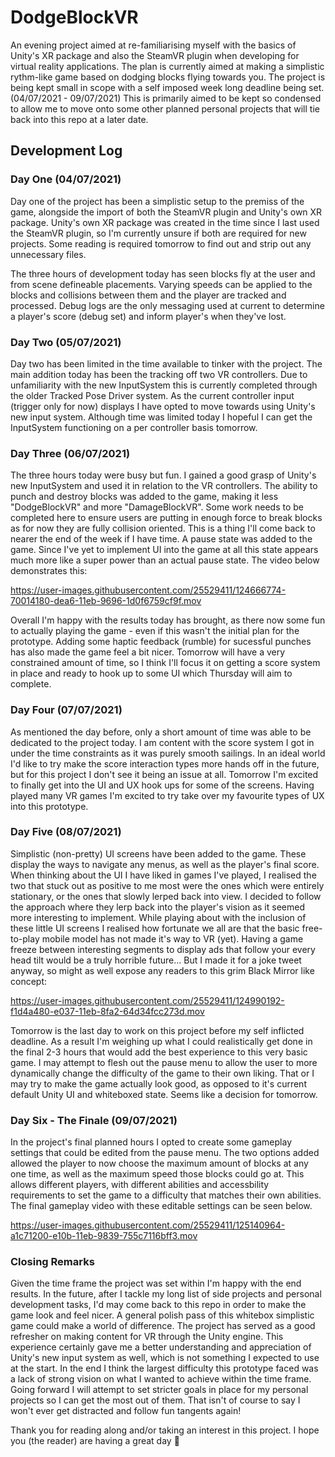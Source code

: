 # DodgeBlockVR
An evening project aimed at re-familiarising myself with the basics of Unity's XR package and also the SteamVR plugin when developing for virtual reality applications.
The plan is currently aimed at making a simplistic rythm-like game based on dodging blocks flying towards you. 
The project is being kept small in scope with a self imposed week long deadline being set. (04/07/2021 - 09/07/2021) This is primarily aimed to be kept so condensed to allow me to move onto some other planned personal projects that will tie back into this repo at a later date. 

## Development Log

### Day One (04/07/2021)
Day one of the project has been a simplistic setup to the premiss of the game, alongside the import of both the SteamVR plugin and Unity's own XR package.
Unity's own XR package was created in the time since I last used the SteamVR plugin, so I'm currently unsure if both are required for new projects. Some reading is required tomorrow to find out and strip out any unnecessary files.

The three hours of development today has seen blocks fly at the user and from scene defineable placements. Varying speeds can be applied to the blocks and collisions between them and the player are tracked and processed. Debug logs are the only messaging used at current to determine a player's score (debug set) and inform player's when they've lost.

### Day Two (05/07/2021)
Day two has been limited in the time available to tinker with the project. The main addition today has been the tracking off two VR controllers. Due to unfamiliarity with the new InputSystem this is currently completed through the older Tracked Pose Driver system. 
As the current controller input (trigger only for now) displays I have opted to move towards using Unity's new input system. Although time was limited today I hopeful I can get the InputSystem functioning on a per controller basis tomorrow.

### Day Three (06/07/2021)
The three hours today were busy but fun. I gained a good grasp of Unity's new InputSystem and used it in relation to the VR controllers. The ability to punch and destroy blocks was added to the game, making it less "DodgeBlockVR" and more "DamageBlockVR". Some work needs to be completed here to ensure users are putting in enough force to break blocks as for now they are fully collision oriented. This is a thing I'll come back to nearer the end of the week if I have time.
A pause state was added to the game. Since I've yet to implement UI into the game at all this state appears much more like a super power than an actual pause state. The video below demonstrates this:

https://user-images.githubusercontent.com/25529411/124666774-70014180-dea6-11eb-9696-1d0f6759cf9f.mov

Overall I'm happy with the results today has brought, as there now some fun to actually playing the game - even if this wasn't the initial plan for the prototype. Adding some haptic feedback (rumble) for sucessful punches has also made the game feel a bit nicer. Tomorrow will have a very constrained amount of time, so I think I'll focus it on getting a score system in place and ready to hook up to some UI which Thursday will aim to complete.

### Day Four (07/07/2021)
As mentioned the day before, only a short amount of time was able to be dedicated to the project today. I am content with the score system I got in under the time constraints as it was purely smooth sailings. In an ideal world I'd like to try make the score interaction types more hands off in the future, but for this project I don't see it being an issue at all. Tomorrow I'm excited to finally get into the UI and UX hook ups for some of the screens. Having played many VR games I'm excited to try take over my favourite types of UX into this prototype.

### Day Five (08/07/2021)
Simplistic (non-pretty) UI screens have been added to the game. These display the ways to navigate any menus, as well as the player's final score. When thinking about the UI I have liked in games I've played, I realised the two that stuck out as positive to me most were the ones which were entirely stationary, or the ones that slowly lerped back into view. I decided to follow the approach where they lerp back into the player's vision as it seemed more interesting to implement. While playing about with the inclusion of these little UI screens I realised how fortunate we all are that the basic free-to-play mobile model has not made it's way to VR (yet). Having a game freeze between interesting segments to display ads that follow your every head tilt would be a truly horrible future... But I made it for a joke tweet anyway, so might as well expose any readers to this grim Black Mirror like concept:

https://user-images.githubusercontent.com/25529411/124990192-f1d4a480-e037-11eb-8fa2-64d34fcc273d.mov

Tomorrow is the last day to work on this project before my self inflicted deadline. As a result I'm weighing up what I could realistically get done in the final 2-3 hours that would add the best experience to this very basic game. I may attempt to flesh out the pause menu to allow the user to more dynamically change the difficulty of the game to their own liking. That or I may try to make the game actually look good, as opposed to it's current default Unity UI and whiteboxed state. Seems like a decision for tomorrow.

### Day Six - The Finale (09/07/2021)
In the project's final planned hours I opted to create some gameplay settings that could be edited from the pause menu. The two options added allowed the player to now choose the maximum amount of blocks at any one time, as well as the maximum speed those blocks could go at. This allows different players, with different abilities and accessbility requirements to set the game to a difficulty that matches their own abilities. The final gameplay video with these editable settings can be seen below.

https://user-images.githubusercontent.com/25529411/125140964-a1c71200-e10b-11eb-9839-755c7116bff3.mov

### Closing Remarks
Given the time frame the project was set within I'm happy with the end results. In the future, after I tackle my long list of side projects and personal development tasks, I'd may come back to this repo in order to make the game look and feel nicer. A general polish pass of this whitebox simplistic game could make a world of difference. 
The project has served as a good refresher on making content for VR through the Unity engine. This experience certainly gave me a better understanding and appreciation of Unity's new input system as well, which is not something I expected to use at the start. In the end I think the largest difficulty this prototype faced was a lack of strong vision on what I wanted to achieve within the time frame. Going forward I will attempt to set stricter goals in place for my personal projects so I can get the most out of them. That isn't of course to say I won't ever get distracted and follow fun tangents again!

Thank you for reading along and/or taking an interest in this project. I hope you (the reader) are having a great day 👋
